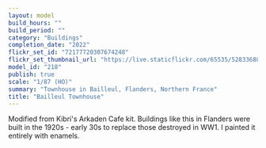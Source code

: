 ```yaml
---
layout: model
build_hours: ""
build_period: ""
category: "Buildings"
completion_date: "2022"
flickr_set_id: "72177720307674248"
flickr_set_thumbnail_url: "https://live.staticflickr.com/65535/52833688038_ee6f691ab4_m.jpg"
model_id: "218"
publish: true
scale: "1/87 (HO)"
summary: "Townhouse in Bailleul, Flanders, Northern France"
title: "Bailleul Townhouse"
---
```


Modified from Kibri's Arkaden Cafe kit. Buildings like this in Flanders were built in the 1920s - early 30s to replace those destroyed in WW1. I painted it entirely with enamels.
